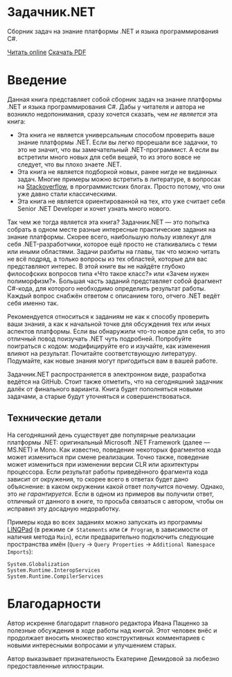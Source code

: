 # Задачник.NET

Cборник задач на знание платформы .NET и языка программирования C#.

[Читать online](https://www.gitbook.io/book/andreyakinshin/problembookdotnet)
[Скачать PDF](https://github.com/AndreyAkinshin/ProblemBook.NET/raw/master/ProblemBook.NET.pdf)

# Введение
Данная книга представляет собой сборник задач на знание платформы .NET и языка программирования C#. Дабы у читателя и автора не возникло недопонимания, сразу хочется сказать, чем *не является* эта книга:

* Эта книга не является универсальным способом проверить ваше знание платформы .NET. Если вы легко прорешали все задачки, то это не значит, что вы замечательный .NET-программист. А если вы встретили много новых для себя вещей, то из этого вовсе не следует, что вы плохо знаете .NET.
* Эта книга не является подборкой новых, ранее нигде не виданных задач. Многие примеры можно встретить в литературе, в вопросах на [Stackoverflow](http://stackoverflow.com/), в программистских блогах. Просто потому, что они уже давно стали классическими.
* Эта книга не является ориентированной на тех, кто уже считает себя Senior .NET Developer и хочет узнать много нового.


Так чем же тогда является эта книга? Задачник.NET — это попытка собрать в одном месте разные интересные практические задания на знание платформы. Скорее всего, наибольшую пользу извлекут для себя .NET-разработчики, которое ещё просто не сталкивались с теми или иными областями. Задачи разбиты на главы, так что можно читать не всё подряд, а только вопросы из тех областей, которые для вас представляют интерес. В этой книге вы не найдёте глубоко философских вопросов типа «Что такое класс?» или «Зачем нужен полиморфизм?». Большая часть заданий представляет собой фрагмент C\#-кода, для которого необходимо определить результат работы. Каждый вопрос снабжён ответом с описанием того, отчего .NET ведёт себя именно так.

Рекомендуется относиться к заданиям не как к способу проверить ваши знания, а как к начальной точке для обсуждения тех или иных аспектов платформы. Если вы обнаружили что-то новое для себя, то это отличный повод поизучать .NET чуть подробней. Попробуйте поиграться с кодом: модифицируйте его и изучайте, как изменения влияют на результат. Почитайте соответствующую литературу. Подумайте, как новые знания могут пригодиться вам в вашей работе.

Задачник.NET распространяется в электронном виде, разработка ведётся на GitHub. Стоит также отметить, что на сегодняшний задачник далёк от финального варианта. Книга будет пополняться новыми задачами, а старые будут уточняться и совершенствоваться.

## Технические детали
На сегодняшний день существует две популярные реализации платформы .NET: оригинальный Microsoft .NET Framework (далее — MS.NET) и Mono. Как известно, поведение некоторых фрагментов кода может измениться при смене реализации. Точно также, поведение может измениться при изменении версии CLR или архитектуры процессора. Если результат работы приведённого фрагмента кода зависит от окружения, то скорее всего в ответах будет дано объяснение: в каком окружении какой ответ получится почему. Однако, это *не гарантируется*. Если в одном из примеров вы получили ответ, отличный от данного в книге, то просьба связаться с автором, чтобы он исправил эту досадную недоработку.

Примеры кода во всех заданиях можно запускать из программы [LINQPad](http://www.linqpad.net/) (в режиме `С# Statements` или `С# Program`, в зависимости от наличия метода `Main`), если предварительно подключить следующие пространства имён (`Query` -> `Query Properties` -> `Additional Namespace Imports`):
```
System.Globalization
System.Runtime.InteropServices
System.Runtime.CompilerServices
```

# Благодарности
Автор искренне благодарит главного редактора Ивана Пащенко за полезные обсуждения в ходе работы над книгой. Этот человек внёс и продолжает вносить множество конструктивных комментариев с новыми интересными вопросами и улучшением старых.

Автор выказывает признательность Екатерине Демидовой за любезно предоставленные иллюстрации.

